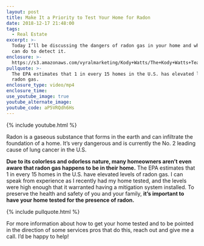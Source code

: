 ```yaml
---
layout: post
title: Make It a Priority to Test Your Home for Radon
date: 2018-12-17 21:48:00
tags:
  - Real Estate
excerpt: >-
  Today I’ll be discussing the dangers of radon gas in your home and what you
  can do to detect it.
enclosure: >-
  https://s3.amazonaws.com/vyralmarketing/Kody+Watts/The+Kody+Watts+Team-+Make+It+a+Priority+to+Test+Your+Home+for+Radon.mp4
pullquote: >-
  The EPA estimates that 1 in every 15 homes in the U.S. has elevated levels of
  radon gas.
enclosure_type: video/mp4
enclosure_time:
use_youtube_image: true
youtube_alternate_image:
youtube_code: aP5VRQdh6Hs
---
```


{% include youtube.html %}

Radon is a gaseous substance that forms in the earth and can infiltrate the foundation of a home. It’s very dangerous and is currently the No. 2 leading cause of lung cancer in the U.S. 

**Due to its colorless and odorless nature, many homeowners aren’t even aware that radon gas happens to be in their home.** The EPA estimates that 1 in every 15 homes in the U.S. have elevated levels of radon gas. I can speak from experience as I recently had my home tested, and the levels were high enough that it warranted having a mitigation system installed. To preserve the health and safety of you and your family, **it’s important to have your home tested for the presence of radon.**

{% include pullquote.html %} 

For more information about how to get your home tested and to be pointed in the direction of some services pros that do this, reach out and give me a call. I’d be happy to help!